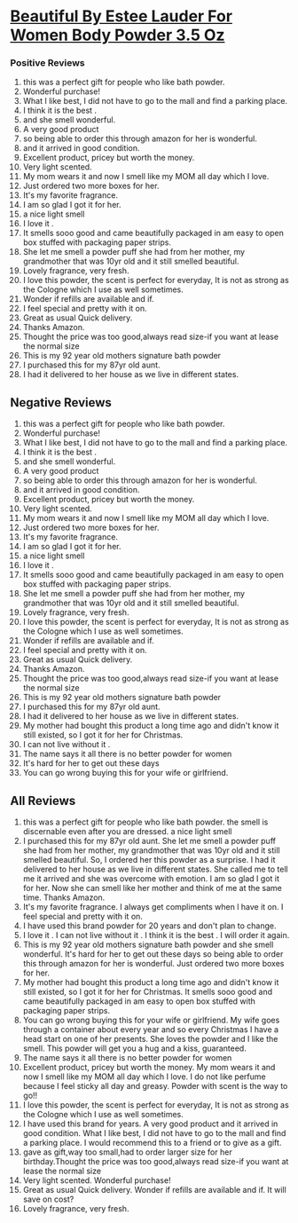 # [Beautiful By Estee Lauder For Women Body Powder 3.5 Oz](https://products.checkmycream.com/products/Beautiful-By-Estee-Lauder-For-Women-Body-Powder-3.5-Oz.html)

### Positive Reviews

<ol>
      <li>this was a perfect gift for people who like bath powder.  </li>
      <li>Wonderful purchase!</li>
      <li>What I like best, I did not have to go to the mall and find a parking place.  </li>
      <li>I think it is the best .</li>
      <li>and she smell wonderful.  </li>
      <li>A very good product</li>
      <li>so being able to order this through amazon for her is wonderful.  </li>
      <li>and it arrived in good condition.  </li>
      <li>Excellent product, pricey but worth the money.  </li>
      <li>Very light scented.</li>
      <li>My mom wears it and now I smell like my MOM all day which I love.  </li>
      <li>Just ordered two more boxes for her.</li>
      <li>It&#x27;s my favorite fragrance.</li>
      <li>I am so glad I got it for her.</li>
      <li>a nice light smell</li>
      <li>I love it .</li>
      <li>It smells sooo good and came beautifully packaged in am easy to open box stuffed with packaging paper strips.</li>
      <li>She let me smell a powder puff she had from her mother, my grandmother that was 10yr old and it still smelled beautiful.</li>
      <li>Lovely fragrance, very fresh.</li>
      <li>I love this powder, the scent is perfect for everyday, It is not as strong as the Cologne which I use as well sometimes.</li>
      <li>Wonder if refills are available and if.</li>
      <li>I feel special and pretty with it on.</li>
      <li>Great as usual Quick delivery.</li>
      <li>Thanks Amazon.</li>
      <li>Thought the price was too good,always read size-if you want at lease the normal size</li>
      <li>This is my 92 year old mothers signature bath powder</li>
      <li>I purchased this for my 87yr old aunt.</li>
      <li>I had it delivered to her house as we live in different states.</li>
</ol>


<h2>Negative Reviews</h2>
<ol>
<li> this was a perfect gift for people who like bath powder.  </li>
<li> Wonderful purchase!</li>
<li> What I like best, I did not have to go to the mall and find a parking place.  </li>
<li> I think it is the best .</li>
<li> and she smell wonderful.  </li>
<li> A very good product</li>
<li> so being able to order this through amazon for her is wonderful.  </li>
<li> and it arrived in good condition.  </li>
<li> Excellent product, pricey but worth the money.  </li>
<li> Very light scented.</li>
<li> My mom wears it and now I smell like my MOM all day which I love.  </li>
<li> Just ordered two more boxes for her.</li>
<li> It&#x27;s my favorite fragrance.</li>
<li> I am so glad I got it for her.</li>
<li> a nice light smell</li>
<li> I love it .</li>
<li> It smells sooo good and came beautifully packaged in am easy to open box stuffed with packaging paper strips.</li>
<li> She let me smell a powder puff she had from her mother, my grandmother that was 10yr old and it still smelled beautiful.</li>
<li> Lovely fragrance, very fresh.</li>
<li> I love this powder, the scent is perfect for everyday, It is not as strong as the Cologne which I use as well sometimes.</li>
<li> Wonder if refills are available and if.</li>
<li> I feel special and pretty with it on.</li>
<li> Great as usual Quick delivery.</li>
<li> Thanks Amazon.</li>
<li> Thought the price was too good,always read size-if you want at lease the normal size</li>
<li> This is my 92 year old mothers signature bath powder</li>
<li> I purchased this for my 87yr old aunt.</li>
<li> I had it delivered to her house as we live in different states.</li>
<li> My mother had bought this product a long time ago and didn&#x27;t know it still existed, so I got it for her for Christmas.</li>
<li> I can not live without it .</li>
<li> The name says it all there is no better powder for women</li>
<li> It&#x27;s hard for her to get out these days</li>
<li> You can go wrong buying this for your wife or girlfriend.  </li>
</ol>

<h2>All Reviews</h2>

<ol>
    <li> this was a perfect gift for people who like bath powder.  the smell is discernable even after you are dressed.  a nice light smell</li>
    <li> I purchased this for my 87yr old aunt. She let me smell a powder puff she had from her mother, my grandmother that was 10yr old and it still smelled beautiful. So, I ordered her this powder as a surprise. I had it delivered to her house as we live in different states. She called me to tell me it arrived and she was overcome with emotion. I am so glad I got it for her. Now she can smell like her mother and think of me at the same time. Thanks Amazon.</li>
    <li> It&#x27;s my favorite fragrance. I always get compliments when l have it on. I feel special and pretty with it on.</li>
    <li> I have used this brand powder for 20 years and don&#x27;t plan to change.</li>
    <li> I love it . I can not live without it . I think it is the best . I will order it again.</li>
    <li> This is my 92 year old mothers signature bath powder and she smell wonderful.  It&#x27;s hard for her to get out these days so being able to order this through amazon for her is wonderful.  Just ordered two more boxes for her.</li>
    <li> My mother had bought this product a long time ago and didn&#x27;t know it still existed, so I got it for her for Christmas. It smells sooo good and came beautifully packaged in am easy to open box stuffed with packaging paper strips.</li>
    <li> You can go wrong buying this for your wife or girlfriend.  My wife goes through a container about every year and so every Christmas I have a head start on one of her presents.  She loves the powder and I like the smell.  This powder will get you a hug and a kiss, guaranteed.</li>
    <li> The name says it all there is no better powder for women</li>
    <li> Excellent product, pricey but worth the money.  My mom wears it and now I smell like my MOM all day which I love.  I do not like perfume because I feel sticky all day and greasy.  Powder with scent is the way to go!!</li>
    <li> I love this powder, the scent is perfect for everyday, It is not as strong as the Cologne which I use as well sometimes.</li>
    <li> I have used this brand for years.  A very good product and it arrived in good condition.  What I like best, I did not have to go to the mall and find a parking place.  I would recommend this to a friend or to give as a gift.</li>
    <li> gave as gift,way too small,had to order larger size for her birthday.Thought the price was too good,always read size-if you want at lease the normal size</li>
    <li> Very light scented. Wonderful purchase!</li>
    <li> Great as usual Quick delivery. Wonder if refills are available and if. It will save on cost?</li>
    <li> Lovely fragrance, very fresh.</li>
</ol>




